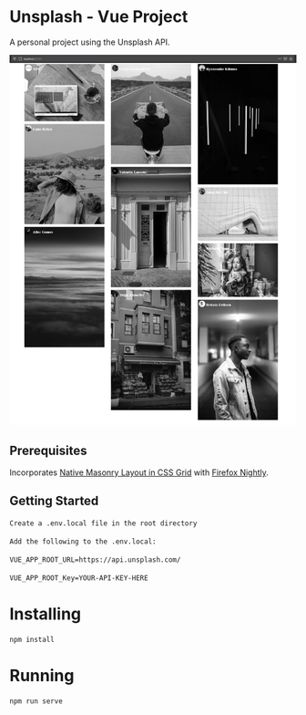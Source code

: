 # Unsplash - Vue Project
A personal project using the Unsplash API. 

![Screen Shot](./readMeAssets/Screenshot01.png)

## Prerequisites
Incorporates [Native Masonry Layout in CSS Grid](https://css-tricks.com/native-css-masonry-layout-in-css-grid/) with [Firefox Nightly](https://www.mozilla.org/en-US/firefox/channel/desktop/).

## Getting Started
```
Create a .env.local file in the root directory

Add the following to the .env.local:

VUE_APP_ROOT_URL=https://api.unsplash.com/

VUE_APP_ROOT_Key=YOUR-API-KEY-HERE
```
# Installing
```
npm install
```
# Running
```
npm run serve
```
